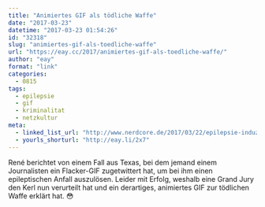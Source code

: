```yaml
---
title: "Animiertes GIF als tödliche Waffe"
date: "2017-03-23"
datetime: "2017-03-23 01:54:26"
id: "32318"
slug: "animiertes-gif-als-toedliche-waffe"
url: "https://eay.cc/2017/animiertes-gif-als-toedliche-waffe/"
author: "eay"
format: "link"
categories:
  - 0815
tags:
  - epilepsie
  - gif
  - kriminalitat
  - netzkultur
meta:
  - linked_list_url: "http://www.nerdcore.de/2017/03/22/epilepsie-induzierendes-troll-gif-von-gericht-zu-toedlicher-waffe-erklaert/"
  - yourls_shorturl: "http://eay.li/2x7"
---
```


René berichtet von einem Fall aus Texas, bei dem jemand einem Journalisten ein Flacker-GIF zugetwittert hat, um bei ihm einen epileptischen Anfall auszulösen. Leider mit Erfolg, weshalb eine Grand Jury den Kerl nun verurteilt hat und ein derartiges, animiertes GIF zur tödlichen Waffe erklärt hat. 😳
